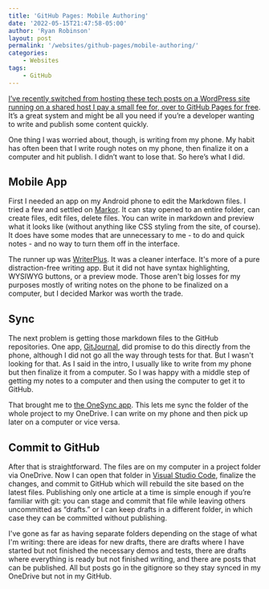```yaml
---
title: 'GitHub Pages: Mobile Authoring'
date: '2022-05-15T21:47:58-05:00'
author: 'Ryan Robinson'
layout: post
permalink: '/websites/github-pages/mobile-authoring/'
categories:
    - Websites
tags:
    - GitHub
---
```


[I’ve recently switched from hosting these tech posts on a WordPress site running on a shared host I pay a small fee for, over to GitHub Pages for free](/websites/github-pages/building-site/). It’s a great system and might be all you need if you’re a developer wanting to write and publish some content quickly.

One thing I was worried about, though, is writing from my phone. My habit has often been that I write rough notes on my phone, then finalize it on a computer and hit publish. I didn’t want to lose that. So here’s what I did.

## Mobile App 

First I needed an app on my Android phone to edit the Markdown files. I tried a few and settled on [Markor](https://play.google.com/store/apps/details?id=net.gsantner.markor&gl=US). It can stay opened to an entire folder, can create files, edit files, delete files. You can write in markdown and preview what it looks like (without anything like CSS styling from the site, of course). It does have some modes that are unnecessary to me - to do and quick notes - and no way to turn them off in the interface.

The runner up was [WriterPlus](https://play.google.com/store/apps/details?id=co.easy4u.writer&gl=US). It was a cleaner interface. It's more of a pure distraction-free writing app. But it did not have syntax highlighting, WYSIWYG buttons, or a preview mode. Those aren't big losses for my purposes mostly of writing notes on the phone to be finalized on a computer, but I decided Markor was worth the trade.

## Sync

The next problem is getting those markdown files to the GitHub repositories. One app, [GitJournal](https://play.google.com/store/apps/details?id=io.gitjournal.gitjournal&gl=US), did promise to do this directly from the phone, although I did not go all the way through tests for that. But I wasn't looking for that. As I said in the intro, I usually like to write from my phone but then finalize it from a computer. So I was happy with a middle step of getting my notes to a computer and then using the computer to get it to GitHub.

That brought me to [the OneSync app](https://play.google.com/store/apps/details?id=com.ttxapps.onesyncv2&gl=US). This lets me sync the folder of the whole project to my OneDrive. I can write on my phone and then pick up later on a computer or vice versa.

## Commit to GitHub

After that is straightforward. The files are on my computer in a project folder via OneDrive. Now I can open that folder in [Visual Studio Code](/tags/visual-studio-code/), finalize the changes, and commit to GitHub which will rebuild the site based on the latest files. Publishing only one article at a time is simple enough if you’re familiar with git: you can stage and commit that file while leaving others uncommitted as “drafts.” or I can keep drafts in a different folder, in which case they can be committed without publishing. 

I've gone as far as having separate folders depending on the stage of what I'm writing: there are ideas for new drafts, there are drafts where I have started but not finished the necessary demos and tests, there are drafts where everything is ready but not finished writing, and there are posts that can be published. All but posts go in the gitignore so they stay synced in my OneDrive but not in my GitHub.
